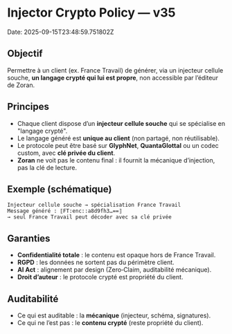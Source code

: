 # Injector Crypto Policy — v35
Date: 2025-09-15T23:48:59.751802Z

## Objectif
Permettre à un client (ex. France Travail) de générer, via un injecteur cellule souche, **un langage crypté qui lui est propre**, non accessible par l’éditeur de Zoran.

## Principes
- Chaque client dispose d’un **injecteur cellule souche** qui se spécialise en "langage crypté".
- Le langage généré est **unique au client** (non partagé, non réutilisable).
- Le protocole peut être basé sur **GlyphNet**, **QuantaGlottal** ou un codec custom, avec **clé privée du client**.
- **Zoran** ne voit pas le contenu final : il fournit la mécanique d’injection, pas la clé de lecture.

## Exemple (schématique)
```
Injecteur cellule souche → spécialisation France Travail
Message généré : ⟦FT:enc::a8d9fh3…==⟧
→ seul France Travail peut décoder avec sa clé privée
```
## Garanties
- **Confidentialité totale** : le contenu est opaque hors de France Travail.
- **RGPD** : les données ne sortent pas du périmètre client.
- **AI Act** : alignement par design (Zero‑Claim, auditabilité mécanique).
- **Droit d’auteur** : le protocole crypté est propriété du client.

## Auditabilité
- Ce qui est auditable : la **mécanique** (injecteur, schéma, signatures).
- Ce qui ne l’est pas : le **contenu crypté** (reste propriété du client).
